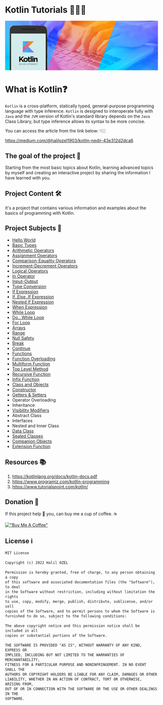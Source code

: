 # Kotlin Tutorials 👨🏻‍💻

![Screenshot](kotlin.jpeg)

# What is Kotlin❓

`Kotlin` is a cross-platform, statically typed, general-purpose programming language with type inference. `Kotlin` is designed to interoperate fully with `Java` and the `JVM` version of Kotlin's standard library depends on the `Java` Class Library, but type inference allows its syntax to be more concise.

You can access the article from the link below: 👇🏼

https://medium.com/@halilozel1903/kotlin-nedir-43e312d2dca6

## The goal of the project 🎯

Starting from the most basic topics about Kotlin, learning advanced topics by myself and creating an interactive project by sharing the information I have learned with you.

## Project Content 🛠
It's a project that contains various information and examples about the basics of programming with Kotlin.

## Project Subjects 🔖
- [Hello World](https://github.com/halilozel1903/KotlinTutorials/blob/master/src/main/kotlin/HelloWorld.kt)
- [Basic Types](https://github.com/halilozel1903/KotlinTutorials/blob/master/src/main/kotlin/BasicTypes.kt)
- [Arithmetic Operators](https://github.com/halilozel1903/KotlinTutorials/blob/master/src/main/kotlin/ArithmeticOperators.kt)
- [Assignment Operators](https://github.com/halilozel1903/KotlinTutorials/blob/master/src/main/kotlin/AssignmentOperators.kt)
- [Comparison-Equality Operators](https://github.com/halilozel1903/KotlinTutorials/blob/master/src/main/kotlin/Comparison-EqualityOperators.kt)
- [Increment-Decrement Operators](https://github.com/halilozel1903/KotlinTutorials/blob/master/src/main/kotlin/Increment-DecrementOperators.kt)
- [Logical Operators](https://github.com/halilozel1903/KotlinTutorials/blob/master/src/main/kotlin/LogicalOperators.kt)
- [In Operator](https://github.com/halilozel1903/KotlinTutorials/blob/master/src/main/kotlin/inOperator.kt)
- [Input-Output](https://github.com/halilozel1903/KotlinTutorials/blob/master/src/main/kotlin/Input-Output.kt)
- [Type Conversion](https://github.com/halilozel1903/KotlinTutorials/blob/master/src/main/kotlin/TypeConversion.kt)
- [If Expression](https://github.com/halilozel1903/KotlinTutorials/blob/master/src/main/kotlin/ifExpression.kt)
- [If..Else..If Expression](https://github.com/halilozel1903/KotlinTutorials/blob/master/src/main/kotlin/if..else..ifExpression.kt)
- [Nested If Expression](https://github.com/halilozel1903/KotlinTutorials/blob/master/src/main/kotlin/NestedifExpression.kt)
- [When Expression](https://github.com/halilozel1903/KotlinTutorials/blob/master/src/main/kotlin/When.kt)
- [While Loop](https://github.com/halilozel1903/KotlinTutorials/blob/master/src/main/kotlin/WhileLoop.kt)
- [Do...While Loop](https://github.com/halilozel1903/KotlinTutorials/blob/master/src/main/kotlin/do...whileLoop.kt)
- [For Loop](https://github.com/halilozel1903/KotlinTutorials/blob/master/src/main/kotlin/ForLoop.kt)
- [Arrays](https://github.com/halilozel1903/KotlinTutorials/blob/master/src/main/kotlin/Arrays.kt)
- [Range](https://github.com/halilozel1903/KotlinTutorials/blob/master/src/main/kotlin/Range.kt)
- [Null Safety](https://github.com/halilozel1903/KotlinTutorials/blob/master/src/main/kotlin/NullSafety.kt)
- [Break](https://github.com/halilozel1903/KotlinTutorials/blob/master/src/main/kotlin/Break.kt)
- [Continue](https://github.com/halilozel1903/KotlinTutorials/blob/master/src/main/kotlin/Continue.kt)
- [Functions](https://github.com/halilozel1903/KotlinTutorials/blob/master/src/main/kotlin/Functions.kt)
- [Function Overloading](https://github.com/halilozel1903/KotlinTutorials/blob/master/src/main/kotlin/MethodOverloading.kt)
- [Multiform Function](https://github.com/halilozel1903/KotlinTutorials/blob/master/src/main/kotlin/MultiformFunction.kt)
- [Top Level Method](https://github.com/halilozel1903/KotlinTutorials/blob/master/src/main/kotlin/TopLevelMethod.kt)
- [Recursive Function](https://github.com/halilozel1903/KotlinTutorials/blob/master/src/main/kotlin/RecursiveFunction.kt)
- [Infix Function](https://github.com/halilozel1903/KotlinTutorials/blob/master/src/main/kotlin/InfixFunction.kt)
- [Class and Objects](https://github.com/halilozel1903/KotlinTutorials/blob/master/src/main/kotlin/Class-Objects.kt)
- [Constructor](https://github.com/halilozel1903/KotlinTutorials/blob/master/src/main/kotlin/Constructor.kt)
- [Getters & Setters](https://github.com/halilozel1903/KotlinTutorials/blob/master/src/main/kotlin/Getters-Setters.kt)
- Operator Overloading
- Inheritance
- [Visibility Modifiers](https://github.com/halilozel1903/KotlinTutorials/blob/master/src/main/kotlin/VisibilityModifiers.kt)
- Abstract Class
- Interfaces
- Nested and Inner Class
- [Data Class](https://github.com/halilozel1903/KotlinTutorials/blob/master/src/main/kotlin/DataClass.kt)
- [Sealed Classes](https://github.com/halilozel1903/KotlinTutorials/blob/master/src/main/kotlin/SealedClass.kt)
- [Companion Objects](https://github.com/halilozel1903/KotlinTutorials/blob/master/src/main/kotlin/CompanionObject.kt)
- [Extension Function](https://github.com/halilozel1903/KotlinTutorials/blob/master/src/main/kotlin/ExtensionFunction.kt)


## Resources  📚

1. https://kotlinlang.org/docs/kotlin-docs.pdf
2. https://www.programiz.com/kotlin-programming
3. https://www.tutorialspoint.com/kotlin/

## Donation 💸

If this project help 💁 you, can buy me a cup of coffee. ☕

[!["Buy Me A Coffee"](https://www.buymeacoffee.com/assets/img/custom_images/orange_img.png)](https://www.buymeacoffee.com/halilozel1903)


## License  ℹ️
```
MIT License

Copyright (c) 2022 Halil OZEL

Permission is hereby granted, free of charge, to any person obtaining a copy
of this software and associated documentation files (the "Software"), to deal
in the Software without restriction, including without limitation the rights
to use, copy, modify, merge, publish, distribute, sublicense, and/or sell
copies of the Software, and to permit persons to whom the Software is
furnished to do so, subject to the following conditions:

The above copyright notice and this permission notice shall be included in all
copies or substantial portions of the Software.

THE SOFTWARE IS PROVIDED "AS IS", WITHOUT WARRANTY OF ANY KIND, EXPRESS OR
IMPLIED, INCLUDING BUT NOT LIMITED TO THE WARRANTIES OF MERCHANTABILITY,
FITNESS FOR A PARTICULAR PURPOSE AND NONINFRINGEMENT. IN NO EVENT SHALL THE
AUTHORS OR COPYRIGHT HOLDERS BE LIABLE FOR ANY CLAIM, DAMAGES OR OTHER
LIABILITY, WHETHER IN AN ACTION OF CONTRACT, TORT OR OTHERWISE, ARISING FROM,
OUT OF OR IN CONNECTION WITH THE SOFTWARE OR THE USE OR OTHER DEALINGS IN THE
SOFTWARE.
```


